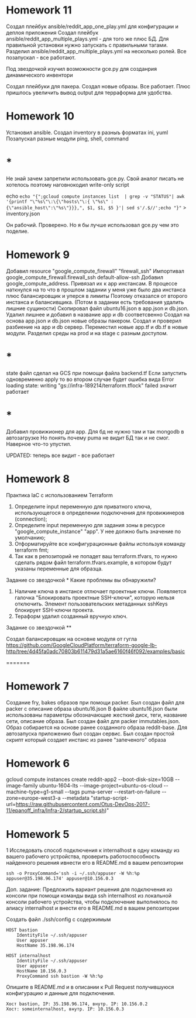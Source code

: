 # Homework 11

Создал плейбук ansible/reddit_app_one_play.yml для конфигурации и деплоя приложения
Создал плейбук  ansible/reddit_app_multiple_plays.yml - для того же плюс БД. Для правильной установки нужно запускать
с правильными тагами. 
Разделил ansible/reddit_app_multiple_plays.yml на несколько ролей.
Все позапускал - все работают. 

Под звездочкой изучил возможности gce.py для созданрия динамического инвентори

Создал плейбуки для пакера. Создал новые образы. 
Все работает. 
Плюс пришлось увеличить вывод output для терраформа для удобства.




# Homework 10
Установил ansible. Создал inventory в разныъ форматах ini, yuml
Позапускал разные модули ping, shell, command

# *
Не знай зачем запретили использовать gce.py. Свой аналог писать не хотелось
поэтому наговнокодил write-only script

echo `echo "{";gcloud compute instances list  | grep -v "STATUS"| awk '{printf "\"%s\"\:\{\"hosts\"\:{ \"%s\" :{\"ansible_host\":\"%s\"}}},", $1, $1, $5 }'| sed s'/.$//';echo "}"`  > inventory.json

Он рабочий. Проверено. Но я бы лучше использовал gce.py чем это поделие. 


# Homework 9

Добавил resource "google_compute_firewall" "firewall_ssh"
Импортивал google_compute_firewall.firewall_ssh default-allow-ssh
Добавил google_compute_address. Привязал их к app инстансам.  В процессе наткнулся на то что в прошлом задании у меня уже было два инстанса плюс балансировщик и уперся в лимиты
Поэтому отказался от второго инстанса и балансивщика. (Потом в задании есть требования удалить лишние сущиности)
Скопировал файл ubuntu16.json в app.json и db.json. Удалил лишнее и добавил в название app и db соответсвенно
Создал на основа app.json и db.json новые образы пакером.
Создал и проверил разбиение на app и db сервер.
Переместил новые app.tf и db.tf в новые модули.
Разделил среды на prod и на stage с разным доступом.
# *
state файл сделал на GCS при помощи файла backend.tf
Если запустить одновременно apply то во втором случае будет ошибка вида
Error loading state: writing "gs://infra-189214/terraform.tflock" failed
значит работает
# *
Добавил провижионер для app. Для бд не нужно там и так mongodb в автозагрузке
Но понять почему puma не видит БД так и не смог. Наверное что-то упустил.  

UPDATED: теперь все видит - все работает
# Homework 8

Практика IaC с использованием Terraform

1. Определите input переменную для приватного ключа,
использующегося в определении подключения для
провижинеров (connection);
2. Определите input переменную для задания зоны в ресурсе
"google_compute_instance" "app". У нее должно быть значение
по умолчанию;
3. Отформатируйте все конфигурационные файлы используя
команду terraform fmt;
4. Так как в репозиторий не попадет ваш terraform.tfvars, то
нужно сделать рядом файл terraform.tfvars.example, в котором
будут указаны переменные для образца.


Задание со звездочкой *
Какие проблемы вы обнаружили?
1) Наличие ключа в инстансе отлючает проектные ключи. Появляется галочка "Блокировать проектные SSH-ключи", которую нельзя отключить. 
Элемент пользовательских метаданных sshKeys блокирует SSH-ключи проекта.
2) Тераформ удалил созданный вручную ключ. 

Задание со звездочкой **

Создал балансировщик на основне модуля от гугла https://github.com/GoogleCloudPlatform/terraform-google-lb-http/tree/4d45fa0adc70803b611479d31a5ae6160f46f092/examples/basic

=======
# Homework 7

Создание fry, bakes образов при помощи packer. 
Был создан файл для packer с описание образа ubuntu16.json
В файле ubuntu16.json были использованы параметры обозначающие жесткий диск,
теги, название сети, описание образа.
Был создан файл для packer immutables.json. Образ собирается на основе ранее
созданного образа reddit-base. Для автозапуска приложению был создан сервис.
Был создан простой скрипт который создает инстанс из ранее "запеченого" образа

# Homework 6


gcloud compute instances create reddit-app2  --boot-disk-size=10GB   --image-family ubuntu-1604-lts   --image-project=ubuntu-os-cloud   --machine-type=g1-small   --tags puma-server   --restart-on-failure   --zone=europe-west3-a --metadata "startup-script-url=https://raw.githubusercontent.com/Otus-DevOps-2017-11/epanoff_infra/Infra-2/startup_script.sh)"

# Homework 5

 1 Исследовать способ подключения к internalhost в одну команду из вашего рабочего устройства, проверить работоспособность найденного решения ивнести его в README.md в вашем репозитории
```
ssh -o ProxyCommand='ssh -i ~/.ssh/appuser -W %h:%p appuser@35.198.96.174' appuser@10.156.0.3
```
 Доп. задание: Предложить вариант решения для подключения из консоли при помощи команды вида ssh internalhost из локальной консоли рабочего устройства, чтобы подключение выполнялось по алиасу internalhost и внести его в README.md в вашем репозитории


Создать файл  ./ssh/config с содержимым
```
HOST bastion
    IdentityFile ~/.ssh/appuser
    User appuser
    HostName 35.198.96.174

HOST internalhost
    IdentityFile ~/.ssh/appuser
    User appuser
    HostName 10.156.0.3
    ProxyCommand ssh bastion -W %h:%p
```

 Опишите в README.md и в описании к Pull Request получившуюся конфигурацию и данные для
подключения.
```
Хост bastion, IP: 35.198.96.174, внутр. IP: 10.156.0.2
Хост: someinternalhost, внутр. IP: 10.156.0.3
```

